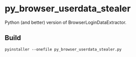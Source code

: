 # py_browser_userdata_stealer

Python (and better) version of BrowserLoginDataExtractor.

## Build
`pyinstaller --onefile py_browser_userdata_stealer.py`
